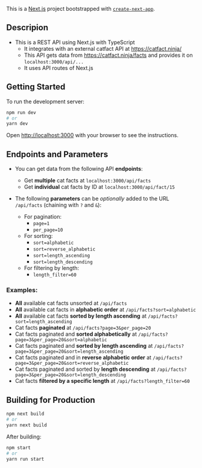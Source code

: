 This is a [Next.js](https://nextjs.org/) project bootstrapped with [`create-next-app`](https://github.com/vercel/next.js/tree/canary/packages/create-next-app).

## Descripion
- This is a REST API using Next.js with TypeScript
    - It integrates with an external catfact API at https://catfact.ninja/
    - This API gets data from https://catfact.ninja/facts and provides it on `localhost:3000/api/...`
    - It uses API routes of Next.js

## Getting Started

To run the development server:

```bash
npm run dev
# or
yarn dev
```

Open [http://localhost:3000](http://localhost:3000) with your browser to see the instructions.

## Endpoints and Parameters

- You can get data from the following API **endpoints**:
    - Get **multiple** cat facts at `localhost:3000/api/facts`
    - Get **individual** cat facts by ID at `localhost:3000/api/fact/15`

- The following **parameters** can be _optionally_ added to the URL `/api/facts` (chaining with `?` and `&`):
  - For pagination:
    - `page=1`
    - `per_page=10`
  - For sorting:
    - `sort=alphabetic`
    - `sort=reverse_alphabetic`
    - `sort=length_ascending`
    - `sort=length_descending`
  - For filtering by length:
    - `length_filter=60`

### Examples:
  - **All** available cat facts unsorted at `/api/facts`
  - **All** available cat facts in **alphabetic order** at `/api/facts?sort=alphabetic`
  - **All** available cat facts **sorted by length ascending** at `/api/facts?sort=length_ascending`
  - Cat facts **paginated** at `/api/facts?page=3&per_page=20`
  - Cat facts paginated and **sorted alphabetically** at `/api/facts?page=3&per_page=20&sort=alphabetic`
  - Cat facts paginated and **sorted by length ascending** at `/api/facts?page=3&per_page=20&sort=length_ascending`
  - Cat facts paginated and in **reverse alphabetic order** at `/api/facts?page=3&per_page=20&sort=reverse_alphabetic`
  - Cat facts paginated and sorted by **length descending** at `/api/facts?page=3&per_page=20&sort=length_descending`
  - Cat facts **filtered by a specific length** at `/api/facts?length_filter=60`

## Building for Production

```bash
npm next build
# or
yarn next build
```

After building:
```bash
npm start
# or
yarn run start
```